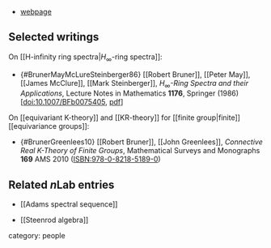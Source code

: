 

* [webpage](http://www.math.wayne.edu/~rrb/)


## Selected writings

On [[H-infinity ring spectra|$H_\infty$-ring spectra]]:

* {#BrunerMayMcLureSteinberger86} [[Robert Bruner]], [[Peter May]], [[James McClure]], [[Mark Steinberger]], *$H_\infty$-Ring Spectra and their Applications*, Lecture Notes in Mathematics **1176**, Springer (1986) &lbrack;[doi:10.1007/BFb0075405](https://link.springer.com/book/10.1007/BFb0075405), [pdf](http://www.math.uchicago.edu/~may/BOOKS/h_infty.pdf)&rbrack;


On [[equivariant K-theory]] and [[KR-theory]] for [[finite group|finite]] [[equivariance groups]]:

* {#BrunerGreenlees10} [[Robert Bruner]], [[John Greenlees]], *Connective Real K-Theory of Finite Groups*, Mathematical Surveys and Monographs **169** AMS 2010 ([ISBN:978-0-8218-5189-0](https://bookstore.ams.org/surv-169))




## Related $n$Lab entries

* [[Adams spectral sequence]]

* [[Steenrod algebra]]

category: people